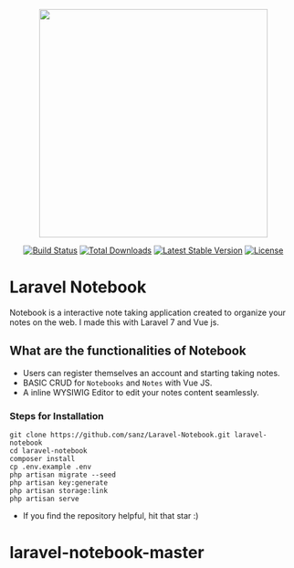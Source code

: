 <p align="center"><img src="https://raw.githubusercontent.com/laravel/art/master/logo-lockup/5%20SVG/2%20CMYK/1%20Full%20Color/laravel-logolockup-cmyk-red.svg" width="400"></p>

<p align="center">
<a href="https://travis-ci.org/laravel/framework"><img src="https://travis-ci.org/laravel/framework.svg" alt="Build Status"></a>
<a href="https://packagist.org/packages/laravel/framework"><img src="https://poser.pugx.org/laravel/framework/d/total.svg" alt="Total Downloads"></a>
<a href="https://packagist.org/packages/laravel/framework"><img src="https://poser.pugx.org/laravel/framework/v/stable.svg" alt="Latest Stable Version"></a>
<a href="https://packagist.org/packages/laravel/framework"><img src="https://poser.pugx.org/laravel/framework/license.svg" alt="License"></a>
</p>

# Laravel Notebook
Notebook is a interactive note taking application created to organize your notes on the web. I made this with Laravel 7 and Vue js.

## What are the functionalities of Notebook 
- Users can register themselves an account and starting taking notes.
- BASIC CRUD for ```Notebooks``` and ```Notes``` with Vue JS.
- A inline WYSIWIG Editor to edit your notes content seamlessly.

### Steps for Installation
```
git clone https://github.com/sanz/Laravel-Notebook.git laravel-notebook
cd laravel-notebook
composer install
cp .env.example .env
php artisan migrate --seed
php artisan key:generate
php artisan storage:link
php artisan serve
```

- If you find the repository helpful, hit that star :)
# laravel-notebook-master
